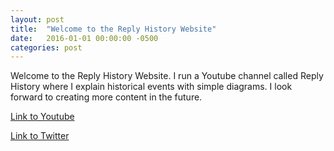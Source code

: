 ```yaml
---
layout: post
title:  "Welcome to the Reply History Website"
date:   2016-01-01 00:00:00 -0500
categories: post
---
```

Welcome to the Reply History Website. I run a Youtube channel called Reply History where I explain historical events with simple diagrams. I look forward to creating more content in the future.

[Link to Youtube]

[Link to Twitter]

[Link to Youtube]: https://www.youtube.com/ReplyHistory
[Link to Twitter]: https://www.twitter.com/ReplyHistory
